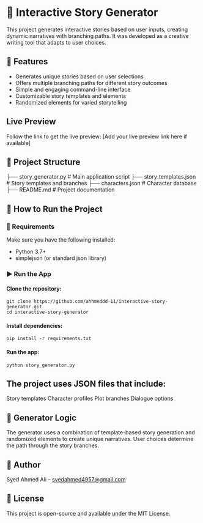 # 📖 Interactive Story Generator

This project generates interactive stories based on user inputs, creating dynamic narratives with branching paths. It was developed as a creative writing tool that adapts to user choices.

## 📌 Features

- Generates unique stories based on user selections
- Offers multiple branching paths for different story outcomes
- Simple and engaging command-line interface
- Customizable story templates and elements
- Randomized elements for varied storytelling

## Live Preview
Follow the link to get the live preview: [Add your live preview link here if available]

## 📂 Project Structure
├── story_generator.py # Main application script
├── story_templates.json # Story templates and branches
├── characters.json # Character database
├── README.md # Project documentation


## 🚀 How to Run the Project

### 🔧 Requirements

Make sure you have the following installed:

- Python 3.7+
- simplejson (or standard json library)

### ▶️ Run the App

#### Clone the repository:

    git clone https://github.com/ahhmeddd-11/interactive-story-generator.git
    cd interactive-story-generator

#### Install dependencies:
    pip install -r requirements.txt

#### Run the app:
    python story_generator.py

## The project uses JSON files that include:
  Story templates
  Character profiles
  Plot branches
  Dialogue options

## 🤖 Generator Logic
The generator uses a combination of template-based story generation and randomized elements to create unique narratives. User choices determine the path through the story branches.

## 📌 Author
Syed Ahmed Ali – syedahmed4957@gmail.com

## 📝 License
This project is open-source and available under the MIT License.
